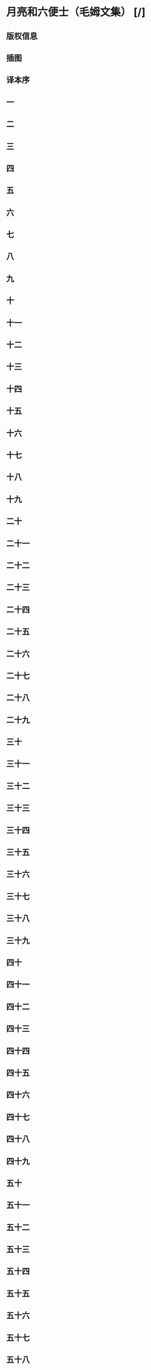 # 月亮和六便士（毛姆文集） [/] 
## 版权信息
## 插图
## 译本序
## 一
## 二
## 三
## 四
## 五
## 六
## 七
## 八
## 九
## 十
## 十一
## 十二
## 十三
## 十四
## 十五
## 十六
## 十七
## 十八
## 十九
## 二十
## 二十一
## 二十二
## 二十三
## 二十四
## 二十五
## 二十六
## 二十七
## 二十八
## 二十九
## 三十
## 三十一
## 三十二
## 三十三
## 三十四
## 三十五
## 三十六
## 三十七
## 三十八
## 三十九
## 四十
## 四十一
## 四十二
## 四十三
## 四十四
## 四十五
## 四十六
## 四十七
## 四十八
## 四十九
## 五十
## 五十一
## 五十二
## 五十三
## 五十四
## 五十五
## 五十六
## 五十七
## 五十八
